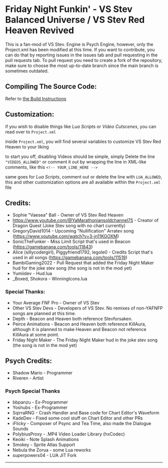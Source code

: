 # Friday Night Funkin' - VS Stev Balanced Universe / VS Stev Red Heaven Revived
This is a fan-mod of VS Stev.
Engine is Psych Engine, however, only the Project.xml has been modified at this time.
If you want to contribute, you can do that by reporting issues in the issues tab and pull requesting in the pull requests tab. To pull request you need to create a fork of the repository, make sure to choose the most up-to-date branch since the main branch is sometimes outdated.

## Compiling The Source Code:

Refer to [the Build Instructions](./BUILDING.md)

## Customization:

if you wish to disable things like *Lua Scripts* or *Video Cutscenes*, you can read over to `Project.xml`

inside `Project.xml`, you will find several variables to customize VS Stev Red Heaven to your liking

to start you off, disabling Videos should be simple, simply Delete the line `"VIDEOS_ALLOWED"` or comment it out by wrapping the line in XML-like comments, like this `<!-- YOUR_LINE_HERE -->`

same goes for *Lua Scripts*, comment out or delete the line with `LUA_ALLOWED`, this and other customization options are all available within the `Project.xml` file

## Credits:
* Sophie "Vaesea" Ball - Owner of VS Stev Red Heaven
* https://www.youtube.com/@YaMarathoniansoldchannel75 - Creator of Dragon Quest (Joke Stev song with no chart currently)
* GregoryDavid1014 - Upcoming "Nullification" Arratev song (https://www.youtube.com/watch?v=3-jn11KGOXM)
* SonicTheFunker - Miss Limit Script that's used in Beacon (https://gamebanana.com/tools/11843)
* Alice (sillycodergirl), Piggyfriend1792, legole0 - Credits Script that's used in all songs (https://gamebanana.com/tools/11519)
* BambiGaming2022 - Pull Request that added the Friday Night Maker hud for the joke stev song (the song is not in the mod yet)
* Yumiidev - Hud.lua
* _Boxed, Shokora - WinningIcons.lua

### Special Thanks:
* Your Average FNF Pro - Owner of VS Stev
* Other VS Stev Devs - Developers of VS Stev. No remixes of non-YAFNFP songs are planned at this time.
* Depth - Beacon and Heaven both reference Stevforsaken.
* Peirce Animations - Beacon and Heaven both reference KillAura, although it is planned to make Heaven and Beacon not reference KillAura at some point.
* Friday Night Maker - The Friday Night Maker hud in the joke stev song (the song is not in the mod yet)

## Psych Credits:
* Shadow Mario - Programmer
* Riveren - Artist

### Psych Special Thanks
* bbpanzu - Ex-Programmer
* Yoshubs - Ex-Programmer
* SqirraRNG - Crash Handler and Base code for Chart Editor's Waveform
* KadeDev - Fixed some cool stuff on Chart Editor and other PRs
* iFlicky - Composer of Psync and Tea Time, also made the Dialogue Sounds
* PolybiusProxy - .MP4 Video Loader Library (hxCodec)
* Keoiki - Note Splash Animations
* Smokey - Sprite Atlas Support
* Nebula the Zorua - some Lua reworks
* superpowers04 - LUA JIT Fork
_____________________________________
